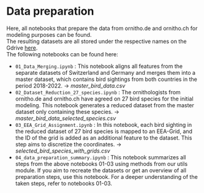 # Data preparation
Here, all notebooks that prepare the data from ornitho.de and ornitho.ch for modeling purposes can be found.<br>
The resulting datasets are all stored under the respective names on the Gdrive [here](https://drive.google.com/drive/folders/1HRut-trvpeH6Iqm7KN79vWGcBLjvCoBH).<br>
The following notebooks can be found here:

- `01_Data_Merging.ipynb` : This notebook aligns all features from the separate datasets of Switzerland and Germany and merges them into a master dataset, which contains bird sightings from both countries in the period 2018-2022. → *master_bird_data.csv*
- `02_Dataset_Reduction_27_species.ipynb` : The ornithologists from ornitho.de and ornitho.ch have agreed on 27 bird species for the initial modeling. This notebook generates a reduced dataset from the master dataset only containing these species. → *master_bird_data_selected_species.csv*
- `03_EEA_Grid_Assignment.ipynb` : In this notebook, each bird sighting in the reduced dataset of 27 bird species is mapped to an EEA-Grid, and the ID of the grid is added as an additional feature to the dataset. This step aims to discretize the coordinates. → *selected_bird_species_with_grids.csv*
- `04_data_preparation_summary.ipynb` : This notebook summarizes all steps from the above notebooks 01-03 using methods from our utils module. If you aim to recreate the datasets or get an overview of all preparation steps, use this notebook. For a deeper understanding of the taken steps, refer to notebooks 01-03.
